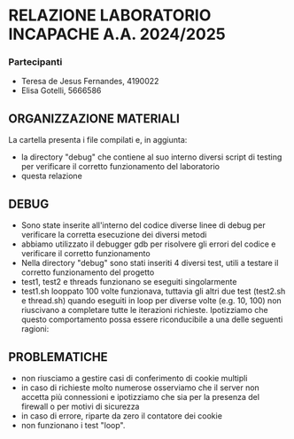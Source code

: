 # RELAZIONE LABORATORIO INCAPACHE A.A. 2024/2025

### Partecipanti
- Teresa de Jesus Fernandes, 4190022
- Elisa Gotelli, 5666586

## ORGANIZZAZIONE MATERIALI
La cartella presenta i file compilati e, in aggiunta:
- la directory "debug" che contiene al suo interno diversi script di testing per verificare il corretto funzionamento del laboratorio
- questa relazione

## DEBUG
- Sono state inserite all'interno del codice diverse linee di debug per verificare la corretta esecuzione dei diversi metodi
- abbiamo utilizzato il debugger gdb per risolvere gli errori del codice e verificare il corretto funzionamento
- Nella directory "debug" sono stati inseriti 4 diversi test, utili a testare il corretto funzionamento del progetto
- test1, test2 e threads funzionano se eseguiti singolarmente
- test1.sh looppato 100 volte funzionava, tuttavia gli altri due test (test2.sh e thread.sh) quando eseguiti in loop per diverse volte (e.g. 10, 100) non riuscivano a completare tutte le iterazioni richieste. Ipotizziamo che questo comportamento possa essere riconducibile a una delle seguenti ragioni:

## PROBLEMATICHE
- non riusciamo a gestire casi di conferimento di cookie multipli
- in caso di richieste molto numerose osserviamo che il server non accetta più connessioni e ipotizziamo che sia per la presenza del firewall o per motivi di sicurezza
- in caso di errore, riparte da zero il contatore dei cookie
- non funzionano i test "loop". 